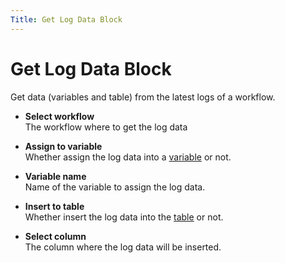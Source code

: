 ```yaml
---
Title: Get Log Data Block
---
```


# Get Log Data Block

Get data (variables and table) from the latest logs of a workflow.

- **Select workflow** <br>
	The workflow where to get the log data

- **Assign to variable** <br>
	Whether assign the log data into a [variable](/api-reference/variables.md) or not.

- **Variable name** <br>
	Name of the variable to assign the log data.

- **Insert to table** <br>
	Whether insert the log data into the [table](/api-reference/table.md) or not.

- **Select column** <br>
	The column where the log data will be inserted.